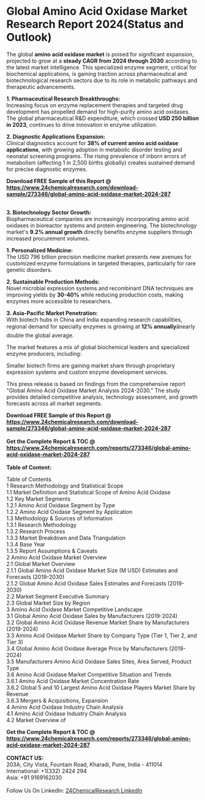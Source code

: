 <h1>Global Amino Acid Oxidase Market Research Report 2024(Status and Outlook)</h1><p>The global <strong>amino acid oxidase market</strong> is poised for significant expansion, projected to grow at a <strong>steady CAGR from 2024 through 2030</strong> according to the latest market intelligence. This specialized enzyme segment, critical for biochemical applications, is gaining traction across pharmaceutical and biotechnological research sectors due to its role in metabolic pathways and therapeutic advancements.</p><p><strong>1. Pharmaceutical Research Breakthroughs:</strong><br>
Increasing focus on enzyme replacement therapies and targeted drug development has propelled demand for high-purity amino acid oxidases. The global pharmaceutical R&amp;D expenditure, which crossed <strong>USD 250 billion in 2023</strong>, continues to drive innovation in enzyme utilization.</p><p><strong>2. Diagnostic Applications Expansion:</strong><br>
Clinical diagnostics account for <strong>38% of current amino acid oxidase applications</strong>, with growing adoption in metabolic disorder testing and neonatal screening programs. The rising prevalence of inborn errors of metabolism (affecting 1 in 2,500 births globally) creates sustained demand for precise diagnostic enzymes.</p><div><b>Download FREE Sample of this Report @ 
            <a href="https://www.24chemicalresearch.com/download-sample/273346/global-amino-acid-oxidase-market-2024-287">
            https://www.24chemicalresearch.com/download-sample/273346/global-amino-acid-oxidase-market-2024-287</a></b></div><br><p><strong>3. Biotechnology Sector Growth:</strong><br>
Biopharmaceutical companies are increasingly incorporating amino acid oxidases in bioreactor systems and protein engineering. The biotechnology market's <strong>9.2% annual growth</strong> directly benefits enzyme suppliers through increased procurement volumes.</p><p><strong>1. Personalized Medicine:</strong><br>
The USD 796 billion precision medicine market presents new avenues for customized enzyme formulations in targeted therapies, particularly for rare genetic disorders.</p><p><strong>2. Sustainable Production Methods:</strong><br>
Novel microbial expression systems and recombinant DNA techniques are improving yields by <strong>30-40%</strong> while reducing production costs, making enzymes more accessible to researchers.</p><p><strong>3. Asia-Pacific Market Penetration:</strong><br>
With biotech hubs in China and India expanding research capabilities, regional demand for specialty enzymes is growing at <strong>12% annually</strong>ânearly double the global average.</p><p>The market features a mix of global biochemical leaders and specialized enzyme producers, including:</p><p>Smaller biotech firms are gaining market share through proprietary expression systems and custom enzyme development services.</p><p>This press release is based on findings from the comprehensive report "Global Amino Acid Oxidase Market Analysis 2024-2030." The study provides detailed competitive analysis, technology assessment, and growth forecasts across all market segments.</p><div><b>Download FREE Sample of this Report @ 
            <a href="https://www.24chemicalresearch.com/download-sample/273346/global-amino-acid-oxidase-market-2024-287">
            https://www.24chemicalresearch.com/download-sample/273346/global-amino-acid-oxidase-market-2024-287</a></b></div><br><div><b>Get the Complete Report & TOC @ 
            <a href="https://www.24chemicalresearch.com/reports/273346/global-amino-acid-oxidase-market-2024-287">
            https://www.24chemicalresearch.com/reports/273346/global-amino-acid-oxidase-market-2024-287</a></b></div><br>
            <b>Table of Content:</b><p>Table of Contents<br />
1 Research Methodology and Statistical Scope<br />
1.1 Market Definition and Statistical Scope of Amino Acid Oxidase<br />
1.2 Key Market Segments<br />
1.2.1 Amino Acid Oxidase Segment by Type<br />
1.2.2 Amino Acid Oxidase Segment by Application<br />
1.3 Methodology & Sources of Information<br />
1.3.1 Research Methodology<br />
1.3.2 Research Process<br />
1.3.3 Market Breakdown and Data Triangulation<br />
1.3.4 Base Year<br />
1.3.5 Report Assumptions & Caveats<br />
2 Amino Acid Oxidase Market Overview<br />
2.1 Global Market Overview<br />
2.1.1 Global Amino Acid Oxidase Market Size (M USD) Estimates and Forecasts (2019-2030)<br />
2.1.2 Global Amino Acid Oxidase Sales Estimates and Forecasts (2019-2030)<br />
2.2 Market Segment Executive Summary<br />
2.3 Global Market Size by Region<br />
3 Amino Acid Oxidase Market Competitive Landscape<br />
3.1 Global Amino Acid Oxidase Sales by Manufacturers (2019-2024)<br />
3.2 Global Amino Acid Oxidase Revenue Market Share by Manufacturers (2019-2024)<br />
3.3 Amino Acid Oxidase Market Share by Company Type (Tier 1, Tier 2, and Tier 3)<br />
3.4 Global Amino Acid Oxidase Average Price by Manufacturers (2019-2024)<br />
3.5 Manufacturers Amino Acid Oxidase Sales Sites, Area Served, Product Type<br />
3.6 Amino Acid Oxidase Market Competitive Situation and Trends<br />
3.6.1 Amino Acid Oxidase Market Concentration Rate<br />
3.6.2 Global 5 and 10 Largest Amino Acid Oxidase Players Market Share by Revenue<br />
3.6.3 Mergers & Acquisitions, Expansion<br />
4 Amino Acid Oxidase Industry Chain Analysis<br />
4.1 Amino Acid Oxidase Industry Chain Analysis<br />
4.2 Market Overview of</p><div><b>Get the Complete Report & TOC @ 
            <a href="https://www.24chemicalresearch.com/reports/273346/global-amino-acid-oxidase-market-2024-287">
            https://www.24chemicalresearch.com/reports/273346/global-amino-acid-oxidase-market-2024-287</a></b></div><br><b>CONTACT US:</b><br>
            203A, City Vista, Fountain Road, Kharadi, Pune, India - 411014<br>
            International: +1(332) 2424 294<br>
            Asia: +91 9169162030 <br><br>
            Follow Us On LinkedIn: <a href="https://www.linkedin.com/company/24chemicalresearch/">24ChemicalResearch LinkedIn</a>